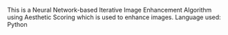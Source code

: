 This is a Neural Network-based Iterative Image Enhancement Algorithm using Aesthetic Scoring which is used to enhance images. Language used: Python 
